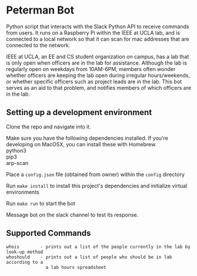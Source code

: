 # Peterman Bot

Python script that interacts with the Slack Python API to receive commands from
users. It runs on a Raspberry Pi within the IEEE at UCLA lab, and is connected
to a local network so that it can scan for mac addresses that are connected to
the network.

IEEE at UCLA, an EE and CS student organization on campus, has a lab that is
only open when officers are in the lab for assistance. Although the lab is
regularly open on weekdays from 10AM-6PM, members often wonder whether officers
are keeping the lab open during irregular hours/weekends, or whether specific
officers such as project leads are in the lab. This bot serves as an aid to that
problem, and notifies members of which officers are in the lab.

## Setting up a development environment

Clone the repo and navigate into it.

Make sure you have the following dependencies installed. If you're developing on
MacOSX, you can install these with Homebrew.\
python3\
pip3\
arp-scan

Place a `config.json` file (obtained from owner) within the `config` directory

Run `make install` to install this project's dependencies and initialize virtual
environments

Run `make run` to start the bot

Message bot on the slack channel to test its response.

## Supported Commands

```
whois        - prints out a list of the people currently in the lab by look-up method
whoshould    - prints out a list of people who should be in lab according to a
               a lab hours spreadsheet
```
